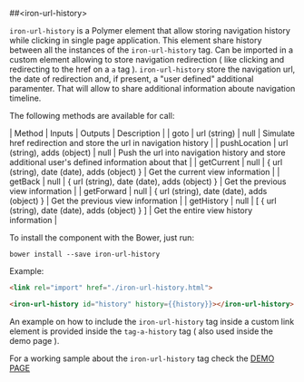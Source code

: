 ##&lt;iron-url-history&gt;

`iron-url-history` is a Polymer element that allow storing navigation history while clicking in single page application.
This element share history between all the instances of the `iron-url-history` tag.
Can be imported in a custom element allowing to store navigation redirection ( like clicking and redirecting to the href on a `a` tag ).
`iron-url-history` store the navigation url, the date of redirection and, if present, a "user defined" additional paramenter. That will allow to
share additional information aboute navigation timeline.

The following methods are available for call:

| Method | Inputs | Outputs | Description |
| goto | url (string) | null | Simulate href redirection and store the url in navigation history |
| pushLocation | url (string), adds (object) | null | Push the url into navigation history and store additional user's defined information about that |
| getCurrent | null | { url (string), date (date), adds (object) } | Get the current view information |
| getBack | null | { url (string), date (date), adds (object) } | Get the previous view information |
| getForward | null | { url (string), date (date), adds (object) } | Get the previous view information |
| getHistory | null | [ { url (string), date (date), adds (object) } ] | Get the entire view history information |

To install the component with the Bower, just run: 

`bower install --save iron-url-history`

Example:

```html
<link rel="import" href="./iron-url-history.html">

<iron-url-history id="history" history={{history}}></iron-url-history>
```

An example on how to include the `iron-url-history` tag inside a custom link element is provided inside the `tag-a-history` tag ( also used inside the demo page ).

For a working sample about the `iron-url-history` tag check the [DEMO PAGE](http://alessiocarrafa.it/polymer-elements/iron-url-history/demo.html)
